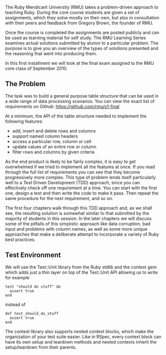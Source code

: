 The Ruby Mendicant University (RMU) takes a problem-driven approach to teaching Ruby. During the core course students are given a set of assignments, which they solve mostly on their own, but also in consultation with their peers and feedback from Gregory Brown, the founder of RMU.

Once the course is completed the assignments are posted publicly and can be used as learning material for self study. The RMU Learning Series examines actual solutions submitted by alumni to a particular problem. The purpose is to give you an overview of the types of solutions presented and the reasoning that went into producing them.

In this first installment we will look at the final exam assigned to the RMU core class of September 2010.

The Problem
-----------

The task was to build a general purpose table structure that can be used in a wide range of data processing scenarios. You can view the exact list of requirements on Github: https://github.com/rmu/s1-final

At a minimum, the API of the table structure needed to implement the following features:

* add, insert and delete rows and columns
* support named column headers
* access a particular row, column or cell
* update values of an entire row or column
* filter rows and columns by given criteria

As the end product is likely to be fairly complex, it is easy to get overwhelmed if we tried to implement all the features at once. If you read through the full list of requirements you can see that they become progressively more complex. This type of problem lends itself particularly well to a Test Driven Development (TDD) approach, since you can effectively check off one requirement at a time. You can start with the first one, design a test and then write the code to make it pass. Then repeat the same procedure for the next requirement, and so on.

The first four chapters walk through this TDD approach and, as we shall see, the resulting solution is somewhat similar to that submitted by the majority of students in this session. In the later chapters we will discuss some of the pitfalls of this simplistic approach like data corruption, bad input and problems with column names, as well as some more unique approaches that make a deliberate attempt to incorporate a variety of Ruby best practices.

Test Environment
----------------

We will use the Test::Unit library from the Ruby stdlib and the contest gem which adds just a thin layer on top of the Test::Unit API allowing us to write for example
    
    test "should do stuff" do
      assert true
    end
    
instead of

    def test_should_do_stuff
      assert true
    end

The contest library also supports nested context blocks, which make the organization of your test suite easier. Like in RSpec, every context block can have its own setup and teardown methods and nested contexts inherit the setup/teardown from their parents.
